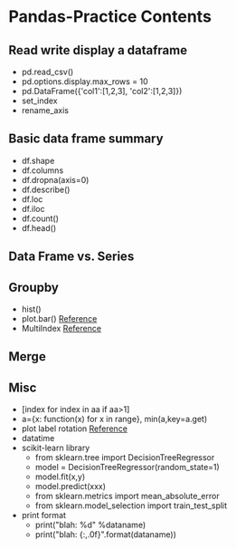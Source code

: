 # Pandas-Practice Contents

## Read write display a dataframe
- pd.read_csv()
- pd.options.display.max_rows = 10
- pd.DataFrame({'col1':[1,2,3], 'col2':[1,2,3]})
- set_index
- rename_axis

## Basic data frame summary
- df.shape
- df.columns
- df.dropna(axis=0)
- df.describe()
- df.loc
- df.iloc
- df.count()
- df.head()

## Data Frame vs. Series

## Groupby
- hist()
- plot.bar()
[Reference](https://www.kaggle.com/learn-forum/60581)
- MultiIndex 
[Reference](https://jakevdp.github.io/PythonDataScienceHandbook/03.05-hierarchical-indexing.html)

## Merge

## Misc
- \[index for index in aa if aa>1\]
- a=\{x: function(x) for x in range\}, min(a,key=a.get)
- plot label rotation
[Reference](https://www.drawingfromdata.com/how-to-rotate-axis-labels-in-seaborn-and-matplotlib)
- datatime
-  scikit-learn library 
   - from sklearn.tree import DecisionTreeRegressor
   - model = DecisionTreeRegressor(random_state=1) 
   - model.fit(x,y)
   - model.predict(xxx)
   - from sklearn.metrics import mean_absolute_error
   - from sklearn.model_selection import train_test_split
- print format
   - print("blah: %d" %dataname)
   - print("blah: {:,.0f}".format(dataname))
